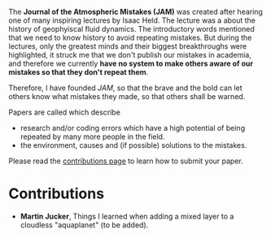 The **Journal of the Atmospheric Mistakes (JAM)** was created after hearing one of many inspiring lectures by Isaac Held.
The lecture was a about the history of geophyiscal fluid dynamics. The introductory words
mentioned that we need to know history to avoid repeating mistakes.
But during the lectures, only the greatest minds and their biggest breakthroughs were highlighted, it struck me that we don't publish our mistakes in academia, and therefore we currently
**have no system to make others aware of our mistakes so that they don't repeat them**.

Therefore, I have founded _JAM_, so that the brave and the bold can let others know what mistakes they made, so that others shall be warned.

Papers are called which describe
- research and/or coding errors which have a high potential of being repeated by many more people in the field.
- the environment, causes and (if possible) solutions to the mistakes.

Please read the [contributions page](CONTRIBUTE.MD) to learn how to submit your paper.

# Contributions
- **Martin Jucker**, Things I learned when adding a mixed layer to a cloudless "aquaplanet" (to be added).
